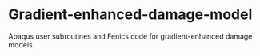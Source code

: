 # Gradient-enhanced-damage-model
Abaqus user subroutines and Fenics code for gradient-enhanced damage models
